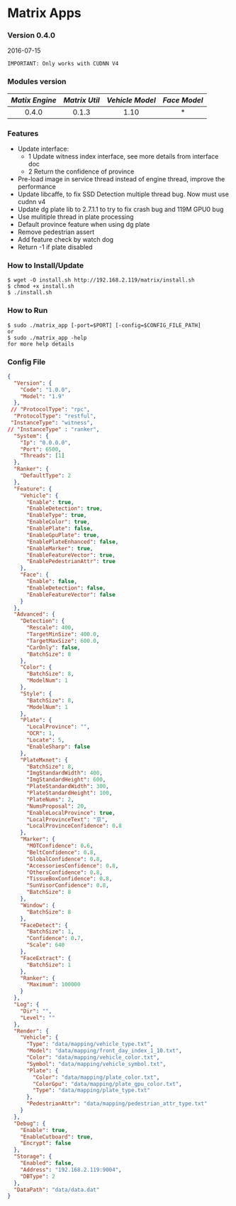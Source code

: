 # Matrix Apps
### Version 0.4.0
2016-07-15

```
IMPORTANT: Only works with CUDNN V4
```

### Modules version
| *Matix Engine* | *Matrix Util* | *Vehicle Model* | *Face Model* |
|:--------------:|:-------------:|:---------------:|:------------:|
| 0.4.0 | 0.1.3 | 1.10 | * |

### Features

- Update interface:
    - 1 Update witness index interface, see more details from interface doc
    - 2 Return the confidence of province
- Pre-load image in service thread instead of engine thread, improve the performance
- Update libcaffe, to fix SSD Detection multiple thread bug. Now must use cudnn v4
- Update dg plate lib to 2.7.1.1 to try to fix crash bug and 119M GPU0 bug
- Use mulitiple thread in plate processing
- Default province feature when using dg plate
- Remove pedestrian assert
- Add feature check by watch dog
- Return -1 if plate disabled


### How to Install/Update
```
$ wget -O install.sh http://192.168.2.119/matrix/install.sh
$ chmod +x install.sh
$ ./install.sh 
```

### How to Run
```
$ sudo ./matrix_app [-port=$PORT] [-config=$CONFIG_FILE_PATH]
or
$ sudo ./matrix_app -help
for more help details 
```

### Config File
```json
{
  "Version": {
    "Code": "1.0.0",
    "Model": "1.9"
  },
 // "ProtocolType": "rpc",
  "ProtocolType": "restful",
 "InstanceType": "witness",
// "InstanceType" : "ranker",
  "System": {
    "Ip": "0.0.0.0",
    "Port": 6500,
    "Threads": [1]
  },
  "Ranker": {
    "DefaultType": 2
  },
  "Feature": {
    "Vehicle": {
      "Enable": true,
      "EnableDetection": true,
      "EnableType": true,
      "EnableColor": true,
      "EnablePlate": false,
      "EnableGpuPlate": true,
      "EnablePlateEnhanced": false,
      "EnableMarker": true,
      "EnableFeatureVector": true,
      "EnablePedestrianAttr": true 
    },
    "Face": {
      "Enable": false,
      "EnableDetection": false,
      "EnableFeatureVector": false
    }
  },
  "Advanced": {
    "Detection": {
      "Rescale": 400,
      "TargetMinSize": 400.0,
      "TargetMaxSize": 600.0,
      "CarOnly": false, 
      "BatchSize": 8 
    },
    "Color": {
      "BatchSize": 8,
      "ModelNum": 1 
    },
    "Style": {
      "BatchSize": 8,
      "ModelNum": 1
    },
    "Plate": {
      "LocalProvince": "",
      "OCR": 1,
      "Locate": 5,
      "EnableSharp": false
    },
    "PlateMxnet": {
      "BatchSize": 8,
      "ImgStandardWidth": 400,
      "ImgStandardHeight": 600,
      "PlateStandardWidth": 300,
      "PlateStandardHeight": 100,
      "PlateNums": 2,
      "NumsProposal": 20,
      "EnableLocalProvince": true,
      "LocalProvinceText": "京",
      "LocalProvinceConfidence": 0.8 
    },
    "Marker": {
      "MOTConfidence": 0.6,
      "BeltConfidence": 0.8,
      "GlobalConfidence": 0.8,
      "AccessoriesConfidence": 0.8,
      "OthersConfidence": 0.8,
      "TissueBoxConfidence": 0.8,
      "SunVisorConfidence": 0.8,
      "BatchSize": 8
    },
    "Window": {
      "BatchSize": 8
    },
    "FaceDetect": {
      "BatchSize": 1,
      "Confidence": 0.7,
      "Scale": 640
    },
    "FaceExtract": {
      "BatchSize": 1
    },
    "Ranker": {
      "Maximum": 100000
    }
  },
  "Log": {
    "Dir": "",
    "Level": ""
  },
  "Render": {
    "Vehicle": {
      "Type": "data/mapping/vehicle_type.txt",
      "Model": "data/mapping/front_day_index_1_10.txt",
      "Color": "data/mapping/vehicle_color.txt",
      "Symbol": "data/mapping/vehicle_symbol.txt",
      "Plate": {
        "Color": "data/mapping/plate_color.txt",
        "ColorGpu": "data/mapping/plate_gpu_color.txt",
        "Type": "data/mapping/plate_type.txt"
      },
      "PedestrianAttr": "data/mapping/pedestrian_attr_type.txt"
    }
  },
  "Debug": {
    "Enable": true,
    "EnableCutboard": true,
    "Encrypt": false
  },
  "Storage": {
    "Enabled": false,
    "Address": "192.168.2.119:9004",
    "DBType": 2
  },
  "DataPath": "data/data.dat"
}


```
